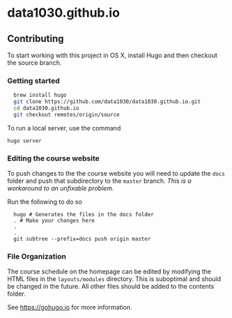 # data1030.github.io


## Contributing
To start working with this project in OS X, install Hugo and then checkout the source branch.

### Getting started
```bash
  brew install hugo
  git clone https://github.com/data1030/data1030.github.io.git
  cd data1030.github.io
  git checkout remotes/origin/source
```

To run a local server, use the command

```
hugo server
```

### Editing the course website
To push changes to the the course website you will need to update the `docs` folder and push that subdirectory to
the `master` branch. *This is a workaround to an unfixable problem.*

Run the following to do so
```
  hugo # Generates the files in the docs folder
  . # Make your changes here
  .
  .
  git subtree --prefix=docs push origin master
```

### File Organization

The course schedule on the homepage can be edited by modifying the HTML files in the `layouts/modules` directory.
This is suboptimal and should be changed in the future.
All other files should be added to the contents folder.

See https://gohugo.io for more information.



  
